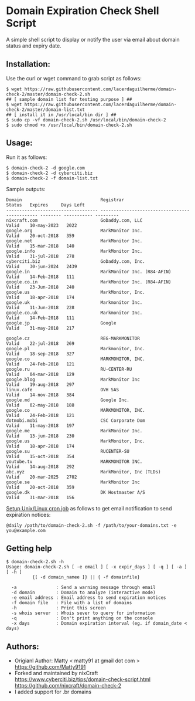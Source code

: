 Domain Expiration Check Shell Script
====================================
A simple shell script to display or notify the user via email about domain status and expiry date. 

Installation:
-------------
Use the curl or wget command to grab script as follows:

```
$ wget https://raw.githubusercontent.com/lacerdaguilherme/domain-check-2/master/domain-check-2.sh
## [ sample domain list for testing purpose ] ##
$ wget https://raw.githubusercontent.com/lacerdaguilherme/domain-check-2/master/domain-list.txt 
## [ install it in /usr/local/bin dir ] ##
$ sudo cp -vf domain-check-2.sh /usr/local/bin/domain-check-2
$ sudo chmod +x /usr/local/bin/domain-check-2.sh
```

Usage:
------
Run it as follows:
```
$ domain-check-2 -d google.com
$ domain-check-2 -d cyberciti.biz
$ domain-check-2 -f domain-list.txt 
```
Sample outputs:
```
Domain                              Registrar                                      Status   Expires     Days Left
----------------------------------- ---------------------------------------------- -------- ----------- ---------
nixcraft.com                        GoDaddy.com, LLC                               Valid    10-may-2023   2022 
google.org                          MarkMonitor Inc.                               Valid    20-oct-2018   359  
google.net                          MarkMonitor Inc.                               Valid    15-mar-2018   140  
google.info                         MarkMonitor Inc.                               Valid    31-jul-2018   278  
cyberciti.biz                       GoDaddy.com, Inc.                              Valid    30-jun-2024   2439 
google.in                           MarkMonitor Inc. (R84-AFIN)                    Valid    14-Feb-2018   111  
google.co.in                        MarkMonitor Inc. (R84-AFIN)                    Valid    23-Jun-2018   240  
google.us                           MarkMonitor, Inc.                              Valid    18-apr-2018   174  
google.uk                           Markmonitor Inc.                               Valid    11-Jun-2018   228  
google.co.uk                        Markmonitor Inc.                               Valid    14-Feb-2018   111  
google.jp                           Google                                         Valid    31-may-2018   217  

google.cz                           REG-MARKMONITOR                                Valid    22-jul-2018   269  
google.pl                           Markmonitor, Inc.                              Valid    18-sep-2018   327  
google.co                           MARKMONITOR, INC.                              Valid    24-Feb-2018   121  
google.ru                           RU-CENTER-RU                                   Valid    04-mar-2018   129  
google.blog                         MarkMonitor Inc                                Valid    19-aug-2018   297  
linux.cafe                          OVH SAS                                        Valid    14-nov-2018   384  
google.md                           Google Inc.                                    Valid    02-may-2018   188  
google.co                           MARKMONITOR, INC.                              Valid    24-Feb-2018   121  
dotmobi.mobi                        CSC Corporate Dom                              Valid    11-may-2018   197  
google.me                           MarkMonitor Inc.                               Valid    13-jun-2018   230  
google.us                           MarkMonitor, Inc.                              Valid    18-apr-2018   174  
google.su                           RUCENTER-SU                                    Valid    15-oct-2018   354  
youtube.tv                          MARKMONITOR INC.                               Valid    14-aug-2018   292  
abc.xyz                             MarkMonitor, Inc (TLDs)                        Valid    20-mar-2025   2702 
google.se                           MarkMonitor Inc                                Valid    20-oct-2018   359  
google.dk                           DK Hostmaster A/S                              Valid    31-mar-2018   156
```
[Setup Unix/Linux cron job](https://www.cyberciti.biz/faq/how-do-i-add-jobs-to-cron-under-linux-or-unix-oses/)  as follows to get email notification to send expiration notices:

```
@daily /path/to/domain-check-2.sh -f /path/to/your-domains.txt -e you@example.com
```
Getting help
------------
```
$ domain-check-2.sh -h
Usage: domain-check-2.sh [ -e email ] [ -x expir_days ] [ -q ] [ -a ] [ -h ]
          {[ -d domain_namee ]} || { -f domainfile}

  -a               : Send a warning message through email 
  -d domain        : Domain to analyze (interactive mode)
  -e email address : Email address to send expiration notices
  -f domain file   : File with a list of domains
  -h               : Print this screen
  -s whois server  : Whois sever to query for information
  -q               : Don't print anything on the console
  -x days          : Domain expiration interval (eg. if domain_date < days)
```

Authors:
--------
* Origianl Author: Matty < matty91 at gmail dot com > https://github.com/Matty9191
* Forked and maintained by nixCraft https://www.cyberciti.biz/tips/domain-check-script.html https://github.com/nixcraft/domain-check-2
* I added support for .br domains
